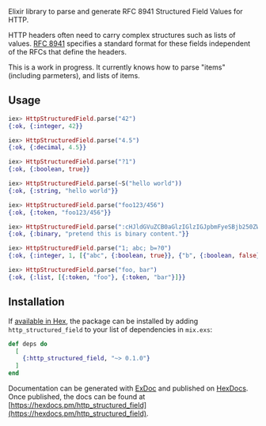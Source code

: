 Elixir library to parse and generate RFC 8941 Structured Field Values for HTTP.

HTTP headers often need to carry complex structures such as lists of values.
[RFC 8941](https://tools.ietf.org/html/rfc8941) specifies a standard format
for these fields independent of the RFCs that define the headers.

This is a work in progress. It currently knows how to parse "items" (including
parmeters), and lists of items.

## Usage

```elixir
iex> HttpStructuredField.parse("42")
{:ok, {:integer, 42}}

iex> HttpStructuredField.parse("4.5")
{:ok, {:decimal, 4.5}}

iex> HttpStructuredField.parse("?1")
{:ok, {:boolean, true}}

iex> HttpStructuredField.parse(~S("hello world"))
{:ok, {:string, "hello world"}}

iex> HttpStructuredField.parse("foo123/456")
{:ok, {:token, "foo123/456"}}

iex> HttpStructuredField.parse(":cHJldGVuZCB0aGlzIGlzIGJpbmFyeSBjb250ZW50Lg==:")
{:ok, {:binary, "pretend this is binary content."}}

iex> HttpStructuredField.parse("1; abc; b=?0")
{:ok, {:integer, 1, [{"abc", {:boolean, true}}, {"b", {:boolean, false}}]}}

iex> HttpStructuredField.parse("foo, bar")
{:ok, {:list, [{:token, "foo"}, {:token, "bar"}]}}
```

## Installation

If [available in Hex](https://hex.pm/docs/publish), the package can be installed
by adding `http_structured_field` to your list of dependencies in `mix.exs`:

```elixir
def deps do
  [
    {:http_structured_field, "~> 0.1.0"}
  ]
end
```

Documentation can be generated with [ExDoc](https://github.com/elixir-lang/ex_doc)
and published on [HexDocs](https://hexdocs.pm). Once published, the docs can
be found at [https://hexdocs.pm/http_structured_field](https://hexdocs.pm/http_structured_field).

